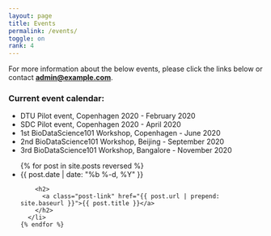 ```yaml
---
layout: page
title: Events
permalink: /events/
toggle: on
rank: 4
---
```


For more information about the below events, please click the links below or contact **admin@example.com**.


### Current event calendar:
- DTU Pilot event, Copenhagen 2020 - February 2020
- SDC Pilot event, Copenhagen 2020 - April 2020
- 1st BioDataScience101 Workshop, Copenhagen - June 2020
- 2nd BioDataScience101 Workshop, Beijing - September 2020
- 3rd BioDataScience101 Workshop, Bangalore - November 2020


<ul class="post-list">
    {% for post in site.posts reversed %}
      <li>
        <span class="post-meta">{{ post.date | date: "%b %-d, %Y" }}</span>

        <h2>
          <a class="post-link" href="{{ post.url | prepend: site.baseurl }}">{{ post.title }}</a>
        </h2>
      </li>
    {% endfor %}
  </ul>



